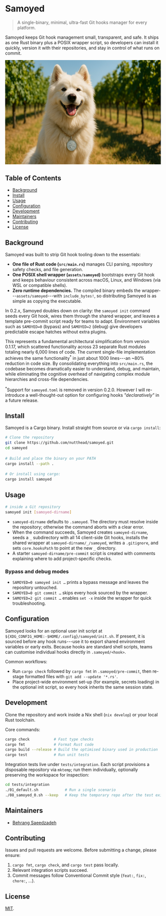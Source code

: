 # Samoyed

> A single-binary, minimal, ultra-fast Git hooks manager for every platform.

Samoyed keeps Git hook management small, transparent, and safe. It ships as one Rust binary plus a POSIX wrapper script, so developers can install it quickly, version it with their repositories, and stay in control of what runs on commit.

![Samoyed](.assets/samoyed.jpeg)

## Table of Contents

- [Background](#background)
- [Install](#install)
- [Usage](#usage)
- [Configuration](#configuration)
- [Development](#development)
- [Maintainers](#maintainers)
- [Contributing](#contributing)
- [License](#license)

## Background

Samoyed was built to strip Git hook tooling down to the essentials:

- **One file of Rust code (`src/main.rs`)** manages CLI parsing, repository safety checks, and file generation.
- **One POSIX shell wrapper (`assets/samoyed`)** bootstraps every Git hook and keeps behaviour consistent across macOS, Linux, and Windows (via WSL or compatible shells).
- **Zero runtime dependencies.** The compiled binary embeds the wrapper---`assets/samoyed`---with `include_bytes!`, so distributing Samoyed is as simple as copying the executable.

In 0.2.x, Samoyed doubles down on clarity: the `samoyed init` command seeds every Git hook, wires them through the shared wrapper, and leaves a template pre-commit script ready for teams to adapt. Environment variables such as `SAMOYED=0` (bypass) and `SAMOYED=2` (debug) give developers predictable escape hatches without extra plugins.

This represents a fundamental architectural simplification from version 0.1.17, which scattered functionality across 23 separate Rust modules totaling nearly 6,000 lines of code. The current single-file implementation achieves the same functionality<sup>*</sup> in just about 1000 lines---an ~80% reduction in code size. By consolidating everything into `src/main.rs`, the codebase becomes dramatically easier to understand, debug, and maintain, while eliminating the cognitive overhead of navigating complex module hierarchies and cross-file dependencies.

<sup>*</sup>Support for `samoyed.toml` is removed in version 0.2.0. However I will re-introduce a well-thought-out option for configuring hooks _"declaratively"_ in a future release.

## Install

Samoyed is a Cargo binary. Install straight from source or via `cargo install`:

```sh
# Clone the repository
git clone https://github.com/nutthead/samoyed.git
cd samoyed

# Build and place the binary on your PATH
cargo install --path .

# Or install using cargo:
cargo install samoyed
```

## Usage

```sh
# inside a Git repository
samoyed init [samoyed-dirname]
```

- `samoyed-dirname` defaults to `.samoyed`. The directory must resolve inside the repository; otherwise the command aborts with a clear error.
- When the command succeeds, Samoyed creates `samoyed-dirname`, seeds a `_` subdirectory with all 14 client-side Git hooks, installs the shared wrapper at `samoyed-dirname/_/samoyed`, writes a `.gitignore`, and sets `core.hooksPath` to point at the new `_` directory.
- A starter `samoyed-dirname/pre-commit` script is created with comments explaining where to add project-specific checks.

### Bypass and debug modes

- `SAMOYED=0 samoyed init …` prints a bypass message and leaves the repository untouched.
- `SAMOYED=0 git commit …` skips every hook sourced by the wrapper.
- `SAMOYED=2 git commit …` enables `set -x` inside the wrapper for quick troubleshooting.

## Configuration

Samoyed looks for an optional user init script at `${XDG_CONFIG_HOME:-$HOME/.config}/samoyed/init.sh`. If present, it is sourced before any hook runs---use it to export shared environment variables or early exits. Because hooks are standard shell scripts, teams can customise individual hooks directly in `.samoyed/<hook>`.

Common workflows:

- Run `cargo check` followed by `cargo fmt` in `.samoyed/pre-commit`, then re-stage formatted files with `git add --update '*.rs'`.
- Place project-wide environment set-up (for example, secrets loading) in the optional init script, so every hook inherits the same session state.

## Development

Clone the repository and work inside a Nix shell (`nix develop`) or your local Rust toolchain.

Core commands:

```sh
cargo check           # Fast type checks
cargo fmt             # Format Rust code
cargo build --release # Build the optimised binary used in production
cargo test            # Run unit tests
```

Integration tests live under `tests/integration`. Each script provisions a disposable repository via `mktemp`; run them individually, optionally preserving the workspace for inspection:

```sh
cd tests/integration
./01_default.sh            # Run a single scenario
./08_samoyed_0.sh --keep   # Keep the temporary repo after the test exits
```

## Maintainers

- [Behrang Saeedzadeh](https://github.com/behrangsa)

## Contributing

Issues and pull requests are welcome. Before submitting a change, please ensure:

1. `cargo fmt`, `cargo check`, and `cargo test` pass locally.
2. Relevant integration scripts succeed.
3. Commit messages follow Conventional Commit style (`feat:`, `fix:`, `chore:`, …).

## License

[MIT](LICENSE).
